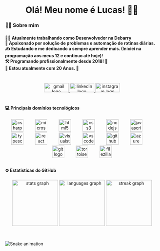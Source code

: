 <h1 align="center">Olá! Meu nome é Lucas! 👋🤓</h1>

###

<h3 align="left">🙋‍♂️  Sobre mim</h3>

###

<h4 align="left">🧑‍💻  Atualmente trabalhando como Desenvolvedor na Debarry<br>   💓  Apaixonado por solução de problemas e automação de rotinas diárias.<br>   ✍️  Estudando e me dedicando a sempre aprender mais. (Iniciei na programação aos meus 12 e continuo até hoje)!<br>   🛠️  Programando profissionalmente desde 2018! 👶<br>   👴  Estou atualmente com 20 Anos. 🍼</h4>

###

<br clear="both">

<div align="center">
  <a href="https://github.com/lucasmolc/lucasmolc/blob/master/lucasmolcms@gmail.com" target="_blank">
    <img src="https://raw.githubusercontent.com/maurodesouza/profile-readme-generator/master/src/assets/icons/social/gmail/default.svg" width="80" height="30" alt="gmail logo"  />
  </a>
  <a href="https://www.linkedin.com/in/lucas-mol-de-carvalho-messias-265152156/" target="_blank">
    <img src="https://raw.githubusercontent.com/maurodesouza/profile-readme-generator/master/src/assets/icons/social/linkedin/default.svg" width="80" height="30" alt="linkedin logo"  />
  </a>
  <a href="https://www.instagram.com/luskasm/" target="_blank">
    <img src="https://raw.githubusercontent.com/maurodesouza/profile-readme-generator/master/src/assets/icons/social/instagram/default.svg" width="80" height="30" alt="instagram logo"  />
  </a>
</div>

###

<h1 align="center"></h1>

###

<h4 align="left">💻  Principais domínios tecnológicos</h4>

###

<div align="center">
  <img src="https://cdn.jsdelivr.net/gh/devicons/devicon/icons/csharp/csharp-original.svg" height="40" alt="csharp logo"  />
  <img width="30" />
  <img src="https://cdn.simpleicons.org/microsoftsqlserver/CC2927" height="40" alt="microsoftsqlserver logo"  />
  <img width="30" />
  <img src="https://cdn.jsdelivr.net/gh/devicons/devicon/icons/html5/html5-original.svg" height="40" alt="html5 logo"  />
  <img width="30" />
  <img src="https://cdn.jsdelivr.net/gh/devicons/devicon/icons/css3/css3-original.svg" height="40" alt="css3 logo"  />
  <img width="30" />
  <img src="https://cdn.jsdelivr.net/gh/devicons/devicon/icons/nodejs/nodejs-original.svg" height="40" alt="nodejs logo"  />
  <img width="30" />
  <img src="https://cdn.simpleicons.org/javascript/F7DF1E" height="40" alt="javascript logo"  />
  <img width="30" />
  <img src="https://cdn.simpleicons.org/typescript/3178C6" height="40" alt="typescript logo"  />
  <img width="30" />
  <img src="https://cdn.jsdelivr.net/gh/devicons/devicon/icons/react/react-original.svg" height="40" alt="react logo"  />
  <img width="30" />
  <img src="https://cdn.jsdelivr.net/gh/devicons/devicon/icons/visualstudio/visualstudio-plain.svg" height="40" alt="visualstudio logo"  />
  <img width="30" />
  <img src="https://cdn.jsdelivr.net/gh/devicons/devicon/icons/vscode/vscode-original.svg" height="40" alt="vscode logo"  />
  <img width="30" />
  <img src="https://cdn.jsdelivr.net/gh/devicons/devicon/icons/github/github-original.svg" height="40" alt="github logo"  />
  <img width="30" />
  <img src="https://cdn.simpleicons.org/microsoftazure/0078D4" height="40" alt="azure logo"  />
  <img width="30" />
  <img src="https://cdn.jsdelivr.net/gh/devicons/devicon/icons/git/git-original.svg" height="40" alt="git logo"  />
  <img width="30" />
  <img src="https://cdn.jsdelivr.net/gh/devicons/devicon/icons/tortoisegit/tortoisegit-original.svg" height="40" alt="tortoisegit logo"  />
  <img width="30" />
  <img src="https://cdn.jsdelivr.net/gh/devicons/devicon/icons/filezilla/filezilla-plain.svg" height="40" alt="filezilla logo"  />
</div>

###

<h2 align="left"></h2>

###

<h4 align="left">⚙️  Estatisticas do GitHub</h4>

###

<div align="center">
  <img src="https://github-readme-stats.vercel.app/api?username=lucasmolc&hide_title=true&hide_rank=false&show_icons=true&include_all_commits=true&count_private=true&disable_animations=false&theme=dracula&locale=en&hide_border=true&order=1" height="150" alt="stats graph"  />
  <img src="https://github-readme-stats.vercel.app/api/top-langs?username=lucasmolc&locale=en&hide_title=false&layout=compact&card_width=320&langs_count=5&theme=dracula&hide_border=true&order=2" height="150" alt="languages graph"  />
  <img src="https://streak-stats.demolab.com?user=lucasmolc&locale=en&mode=daily&theme=dracula&hide_border=true&border_radius=5&order=3" height="150" alt="streak graph"  />
</div>

###

<h2 align="left"></h2>

###

<br clear="both">

<img src="https://raw.githubusercontent.com/lucasmolc/lucasmolc/output/snake.svg" alt="Snake animation" />

###
